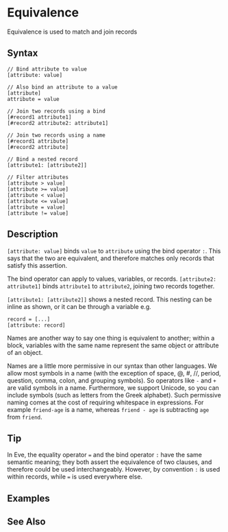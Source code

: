 # Equivalence

Equivalence is used to match and join records 

## Syntax

```eve
// Bind attribute to value
[attribute: value]

// Also bind an attribute to a value
[attribute]
attribute = value

// Join two records using a bind
[#record1 attribute1]
[#record2 attribute2: attribute1]

// Join two records using a name
[#record1 attribute]
[#record2 attribute]

// Bind a nested record
[attribute1: [attribute2]]

// Filter attributes
[attribute > value]
[attribute >= value]
[attribute < value]
[attribute <= value]
[attribute = value]
[attribute != value]
```

## Description

`[attribute: value]` binds `value` to `attribute` using the bind operator `:`. This says that the two are equivalent, and therefore matches only records that satisfy this assertion.

The bind operator can apply to values, variables, or records. `[attribute2: attribute1]` binds `attribute1` to `attribute2`, joining two records together.

`[attribute1: [attribute2]]` shows a nested record. This nesting can be inline as shown, or it can be through a variable e.g.

```eve
record = [...]
[attribute: record]
``` 

Names are another way to say one thing is equivalent to another; within a block, variables with the same name represent the same object or attribute of an object.

Names are a little more permissive in our syntax than other languages. We allow most symbols in a name (with the exception of space, @, #, //, period, question, comma, colon, and grouping symbols). So operators like `-` and `+` are valid symbols in a name. Furthermore, we support Unicode, so you can include symbols (such as letters from the Greek alphabet). Such permissive naming comes at the cost of requiring whitespace in expressions. For example `friend-age` is a name, whereas `friend - age` is subtracting `age` from `friend`.

## Tip

In Eve, the equality operator `=` and the bind operator `:` have the same semantic meaning; they both assert the equivalence of two clauses, and therefore could be used interchangeably. However, by convention `:` is used within records, while `=` is used everywhere else. 

## Examples

## See Also